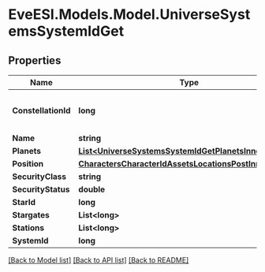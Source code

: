 # EveESI.Models.Model.UniverseSystemsSystemIdGet

## Properties

Name | Type | Description | Notes
------------ | ------------- | ------------- | -------------
**ConstellationId** | **long** | The constellation this solar system is in | 
**Name** | **string** |  | 
**Planets** | [**List&lt;UniverseSystemsSystemIdGetPlanetsInner&gt;**](UniverseSystemsSystemIdGetPlanetsInner.md) |  | [optional] 
**Position** | [**CharactersCharacterIdAssetsLocationsPostInnerPosition**](CharactersCharacterIdAssetsLocationsPostInnerPosition.md) |  | 
**SecurityClass** | **string** |  | [optional] 
**SecurityStatus** | **double** |  | 
**StarId** | **long** |  | [optional] 
**Stargates** | **List&lt;long&gt;** |  | [optional] 
**Stations** | **List&lt;long&gt;** |  | [optional] 
**SystemId** | **long** |  | 

[[Back to Model list]](../README.md#documentation-for-models) [[Back to API list]](../README.md#documentation-for-api-endpoints) [[Back to README]](../README.md)

